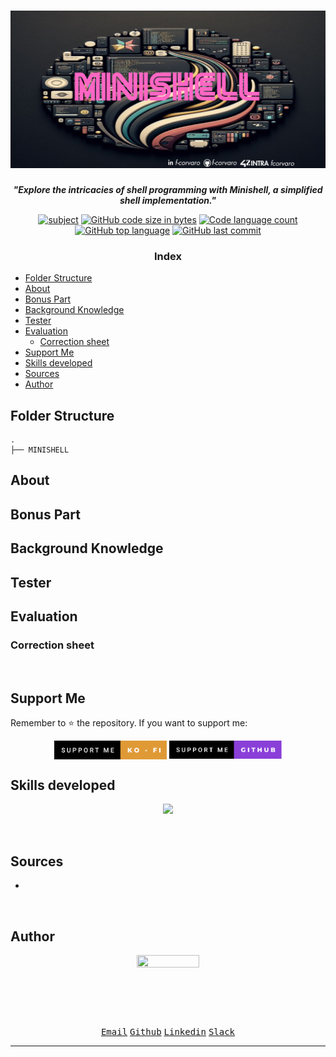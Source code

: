 <h1 align="center"><a href="https://github.com/f-corvaro/MINISHELL">
	<img src="https://github.com/f-corvaro/MINISHELL/blob/main/.extra/minishell.png" alt="MINISHELL">
  </a></h1>

<p align="center">
	<b><i>"Explore the intricacies of shell programming with Minishell, a simplified shell implementation."</i></b><br>
</p>
<p align="center" style="text-decoration: none;">
    <a href="https://github.com/f-corvaro/MINISHELL/blob/main/.extra/en.subject.pdf"><img alt="subject" src="https://img.shields.io/badge/subject-MINISHELL-yellow" /></a>
    <a href="https://github.com/f-corvaro/MINISHELL"><img alt="GitHub code size in bytes" src="https://img.shields.io/github/languages/code-size/f-corvaro/MINISHELL?color=blueviolet" /></a>
    <a href="https://github.com/f-corvaro/MINISHELL"><img alt="Code language count" src="https://img.shields.io/github/languages/count/f-corvaro/MINISHELL?color=yellow" /></a>
    <a href="https://github.com/f-corvaro/MINISHELL"><img alt="GitHub top language" src="https://img.shields.io/github/languages/top/f-corvaro/MINISHELL?color=blueviolet" /></a>
    <a href="https://github.com/f-corvaro/MINISHELL"><img alt="GitHub last commit" src="https://img.shields.io/github/last-commit/f-corvaro/MINISHELL?color=yellow" /></a>
</p>

<h3 align="center">Index</h3>

- [Folder Structure](#folder-structure)
- [About](#about)
- [Bonus Part](#bonus-part)
- [Background Knowledge](#background-knowledge)
- [Tester](#tester)
- [Evaluation](#evaluation)
  - [Correction sheet](#correction-sheet)
- [Support Me](#support-me)
- [Skills developed](#skills-developed)
- [Sources](#sources)
- [Author](#author)


## Folder Structure

<p align="justify">

```
.
├── MINISHELL

```
</p>

## About

<p align="justify">


</p>


</p>

## Bonus Part

<p align="justify">

</p>


## Background Knowledge

<p align="justify">



</p>

## Tester


## Evaluation

### Correction sheet

</p>
<br>


## Support Me

<p align="justify">
Remember to ⭐ the repository.
If you want to support me:</p>

<p align="center">
<a href="https://ko-fi.com/fcorvaro"><img width="180" img align="center" src="https://github.com/f-corvaro/42.common_core/blob/main/.extra/support-me-ko-fi.svg"><alt=""></a>
<a href="https://github.com/sponsors/f-corvaro"><img width="180" img align="center" src="https://github.com/f-corvaro/42.common_core/blob/main/.extra/support-me-github.svg"><alt=""></a>

<br>

## Skills developed

<p align="center">
  <a href="https://skillicons.dev">
    <img src="https://skillicons.dev/icons?i=git,c,vim,vscode" />
  </a>
</p><br>

## Sources

- 

<br>

## Author

<p align="center"><a href="https://profile.intra.42.fr/users/fcorvaro"><img style="height:auto;" src="https://avatars.githubusercontent.com/u/102758065?v=4" width="100" height="100"alt=""></a>
<p align="center">
<a href="mailto:fcorvaro@student.42roma.it"><kbd>Email</kbd><alt=""></a>
<a href="https://github.com/f-corvaro"><kbd>Github</kbd><alt=""></a>
<a href="https://www.linkedin.com/in/f-corvaro/"><kbd>Linkedin</kbd><alt=""></a>
<a href="https://42born2code.slack.com/team/U050L8XAFLK"><kbd>Slack</kbd><alt=""></a>

<hr/>
